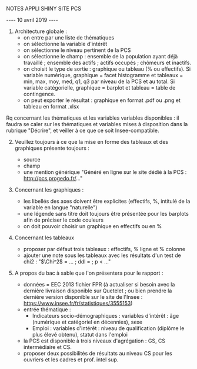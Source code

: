 NOTES APPLI SHINY SITE PCS

---- 10 avril 2019 ----

1. Architecture globale :
	- on entre par une liste de thématiques
	- on sélectionne la variable d'intérêt
	- on sélectionne le niveau pertinent de la PCS
	- on sélectionne le champ : ensemble de la population ayant déjà travaillé ; ensemble des actifs ; actifs occupés ; chômeurs et inactifs.
	- on choisit le type de sortie : graphique ou tableau (% ou effectifs). Si variable numérique, graphique = facet histogramme et tableaux = min, max, moy, med, q1, q3 par niveau de la PCS et au total. Si variable catégorielle, graphique = barplot et tableau = table de contingence.
	- on peut exporter le résultat : graphique en format .pdf ou .png et tableau en format .xlsx

Rq concernant les thématiques et les variables variables disponibles : il faudra se caler sur les thématiques et variables mises à disposition dans la rubrique "Décrire", et veiller à ce que ce soit Insee-compatible.

2. Veuillez toujours à ce que la mise en forme des tableaux et des graphiques présente toujours : 
	- source
	- champ
	- une mention générique "Généré en ligne sur le site dédié à la PCS : http://pcs.progedo.fr/..."

3. Concernant les graphiques :
	- les libellés des axes doivent être explicites (effectifs, %, intitulé de la variable en langue "naturelle")
	- une légende sans titre doit toujours être présentée pour les barplots afin de préciser le code couleurs
	- on doit pouvoir choisir un graphique en effectifs ou en %

4. Concernant les tableaux
	- proposer par défaut trois tableaux : effectifs, % ligne et % colonne
	- ajouter une note sous les tableaux avec les résultats d'un test de chi2 : "$\Chi^2$ = ... ; ddl = ; p < ..."

5. A propos du bac à sable que l'on présentera pour le rapport :
	- données = EEC 2013 fichier FPR (à actualiser si besoin avec la dernière livraison disponible sur Quetelet ; ou bien prendre la dernière version disponible sur le site de l'Insee : https://www.insee.fr/fr/statistiques/3555153)
	- entrée thématique : 
		- Indicateurs socio-démographiques : variables d'intérêt : âge (numérique et catégoriel en décennies), sexe
		- Emploi : variables d'intérêt : niveau de qualification (diplôme le plus élevé obtenu), statut dans l'emploi
	- la PCS est disponible à trois niveaux d'agrégation : GS, CS intermédiaire et CS. 
	- proposer deux possibilités de résultats au niveau CS pour les ouvriers et les cadres et prof. intel sup. 

